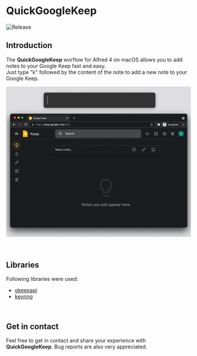 # QuickGoogleKeep
![Release](https://img.shields.io/badge/Release-0.1-9cf)

## Introduction
The **QuickGoogleKeep** worflow for Alfred 4 on macOS allows you to add notes to your Google Keep fast and easy.<br>
Just type "k" followed by the content of the note to add a new note to your Google Keep.

<p align="center">
<img src="https://github.com/stevensolleder/QuickGoogleKeep/blob/main/screenshots/showcase.gif" img>
</p>
<br>

## Libraries
Following libraries were used:
- [gkeepapi](https://github.com/kiwiz/gkeepapi)
- [keyring](https://github.com/jaraco/keyring)
<br>

## Get in contact
Feel free to get in contact and share your experience with **QuickGoogleKeep**. Bug reports are also very appreciated.
